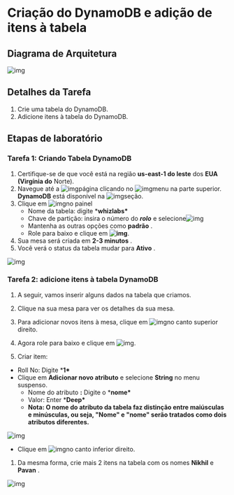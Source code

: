 # Criação do DynamoDB e adição de itens à tabela

## Diagrama de Arquitetura

![img](https://play.whizlabs.com/frontend/web/media/2020/07/14/task_id_147_creating_dynamodb_and_adding_items_to_the_table.png)

## Detalhes da Tarefa

1. Crie uma tabela do DynamoDB.
2. Adicione itens à tabela do DynamoDB.

## Etapas de laboratório

### Tarefa 1: Criando Tabela DynamoDB

1. Certifique-se de que você está na região **us-east-1 do leste** dos **EUA (Virgínia do** Norte).
2. Navegue até a ![img](https://play.whizlabs.com/frontend/web/media/2021/10/06/l2.png)página clicando no ![img](https://play.whizlabs.com/frontend/web/media/2021/10/06/l3.png)menu na parte superior. **DynamoDB** está disponível na ![img](https://play.whizlabs.com/frontend/web/media/2021/10/08/l1.png)seção.
3. Clique em ![img](https://play.whizlabs.com/frontend/web/media/2021/10/06/l4.png)no painel
   - Nome da tabela: digite ***whizlabs\***
   - Chave de partição: insira o número do ***rolo*** e selecione![img](https://play.whizlabs.com/frontend/web/media/2021/10/06/l5.png)
   - Mantenha as outras opções como **padrão** .
   - Role para baixo e clique em **![img](https://play.whizlabs.com/frontend/web/media/2021/10/06/l4_41_32.png)**.
4. Sua mesa será criada em **2-3 minutos** .
5. Você verá o status da tabela mudar para **Ativo** .

![img](https://play.whizlabs.com/frontend/web/media/2021/10/06/table.png)

### Tarefa 2: adicione itens à tabela DynamoDB

1. A seguir, vamos inserir alguns dados na tabela que criamos.
2. Clique na sua mesa para ver os detalhes da sua mesa.
3. Para adicionar novos itens à mesa, clique em ![img](https://play.whizlabs.com/frontend/web/media/2021/10/06/l6.png)no canto superior direito.
4. Agora role para baixo e clique em ![img](https://play.whizlabs.com/frontend/web/media/2021/10/06/l7.png).

1. Criar item:

- Roll No: Digite ***1\***
- Clique em **Adicionar novo atributo** e selecione **String** no menu suspenso.
  - Nome do atributo **:** Digite o ***nome\***
  - Valor: Enter ***Deep\***
  - **Nota: O nome do atributo da tabela faz distinção entre maiúsculas e minúsculas, ou seja, "Nome" e "nome" serão tratados como dois atributos diferentes.**

![img](https://play.whizlabs.com/frontend/web/media/2021/10/06/t1.png)

- Clique em ![img](https://play.whizlabs.com/frontend/web/media/2021/10/06/l8.png)no canto inferior direito.

1. Da mesma forma, crie mais 2 itens na tabela com os nomes **Nikhil** e **Pavan** .

![img](https://play.whizlabs.com/frontend/web/media/2021/10/06/t2.png)